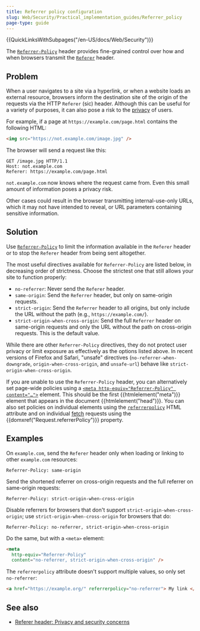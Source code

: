 ```yaml
---
title: Referrer policy configuration
slug: Web/Security/Practical_implementation_guides/Referrer_policy
page-type: guide
---
```


{{QuickLinksWithSubpages("/en-US/docs/Web/Security")}}

The [`Referrer-Policy`](/en-US/docs/Web/HTTP/Reference/Headers/Referrer-Policy) header provides fine-grained control over how and when browsers transmit the [`Referer`](/en-US/docs/Web/HTTP/Reference/Headers/Referer) header.

## Problem

When a user navigates to a site via a hyperlink, or when a website loads an external resource, browsers inform the destination site of the origin of the requests via the HTTP `Referer` (sic) header. Although this can be useful for a variety of purposes, it can also pose a risk to the [privacy](/en-US/docs/Web/Privacy) of users.

For example, if a page at `https://example.com/page.html` contains the following HTML:

```html
<img src="https://not.example.com/image.jpg" />
```

The browser will send a request like this:

```http
GET /image.jpg HTTP/1.1
Host: not.example.com
Referer: https://example.com/page.html
```

`not.example.com` now knows where the request came from. Even this small amount of information poses a privacy risk.

Other cases could result in the browser transmitting internal-use-only URLs, which it may not have intended to reveal, or URL parameters containing sensitive information.

## Solution

Use [`Referrer-Policy`](/en-US/docs/Web/HTTP/Reference/Headers/Referrer-Policy) to limit the information available in the `Referer` header or to stop the `Referer` header from being sent altogether.

The most useful directives available for `Referrer-Policy` are listed below, in decreasing order of strictness. Choose the strictest one that still allows your site to function properly:

- `no-referrer`: Never send the `Referer` header.
- `same-origin`: Send the `Referrer` header, but only on same-origin requests.
- `strict-origin`: Send the `Referrer` header to all origins, but only include the URL without the path (e.g., `https://example.com/`).
- `strict-origin-when-cross-origin`: Send the full `Referrer` header on same-origin requests and only the URL without the path on cross-origin requests. This is the default value.

While there are other `Referrer-Policy` directives, they do not protect user privacy or limit exposure as effectively as the options listed above. In recent versions of Firefox and Safari, "unsafe" directives (`no-referrer-when-downgrade`, `origin-when-cross-origin`, and `unsafe-url`) behave like `strict-origin-when-cross-origin`.

If you are unable to use the `Referrer-Policy` header, you can alternatively set page-wide policies using a [`<meta http-equiv="Referrer-Policy" content="…">`](/en-US/docs/Web/HTML/Reference/Element/meta#http-equiv) element. This should be the first {{htmlelement("meta")}} element that appears in the document {{htmlelement("head")}}. You can also set policies on individual elements using the [`referrerpolicy`](/en-US/docs/Web/HTML/Reference/Element/a#referrerpolicy) HTML attribute and on individual [fetch](/en-US/docs/Web/API/Window/fetch) requests using the {{domxref("Request.referrerPolicy")}} property.

## Examples

On `example.com`, send the `Referer` header only when loading or linking to other `example.com` resources:

```http
Referrer-Policy: same-origin
```

Send the shortened referrer on cross-origin requests and the full referrer on same-origin requests:

```http
Referrer-Policy: strict-origin-when-cross-origin
```

Disable referrers for browsers that don't support `strict-origin-when-cross-origin`; use `strict-origin-when-cross-origin` for browsers that do:

```http
Referrer-Policy: no-referrer, strict-origin-when-cross-origin
```

Do the same, but with a `<meta>` element:

```html
<meta
  http-equiv="Referrer-Policy"
  content="no-referrer, strict-origin-when-cross-origin" />
```

The `referrerpolicy` attribute doesn't support multiple values, so only set `no-referrer`:

```html
<a href="https://example.org/" referrerpolicy="no-referrer"> My link </a>
```

## See also

- [Referer header: Privacy and security concerns](/en-US/docs/Web/Security/Referer_header:_privacy_and_security_concerns)
